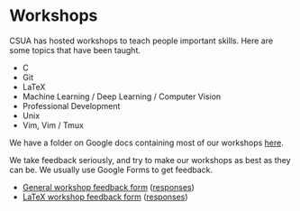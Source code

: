 # Workshops

CSUA has hosted workshops to teach people important skills. Here are some topics that have been taught.

- C
- Git
- LaTeX
- Machine Learning / Deep Learning / Computer Vision
- Professional Development
- Unix
- Vim, Vim / Tmux

We have a folder on Google docs containing most of our workshops [here][workshops gdrive].

We take feedback seriously, and try to make our workshops as best as they can be. We usually use Google Forms to get feedback.

- [General workshop feedback form][workshop feedback form] ([responses][workshop feedback sheet])
- [LaTeX workshop feedback form][latex workshop feedback form] ([responses][latex workshop feedback sheet])

[workshops gdrive]: https://drive.google.com/drive/folders/0B5KGS-gRqL4qVV8yNzNwY2tjNGc?usp=sharing
[latex workshop feedback sheet]: https://docs.google.com/spreadsheets/d/1Ynk3jg2iPlg0SP9R-Yzm3Z4CO6cTKX3qGmyp_Aaa-GY/edit?usp=sharing
[latex workshop feedback form]: https://goo.gl/forms/jZ2scXEds53HrzfA3
[workshop feedback form]: hmtps://docs.google.com/forms/d/e/1FAIpQLSem14Cxkt6O-DBaxXU4Z7qvvD6u01sywPugOPdJ-iexTIsoHw/viewform?usp=sf_link
[workshop feedback sheet]: https://docs.google.com/spreadsheets/d/1NrgcJx3PamyT0D0_UyiaosER6GA_wOYolYVIZwCQCBQ/edit?usp=sharing
